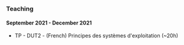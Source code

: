 ### Teaching

#### September 2021 - December 2021 
- TP - DUT2 - (French) Principes des systèmes d'exploitation (~20h)
